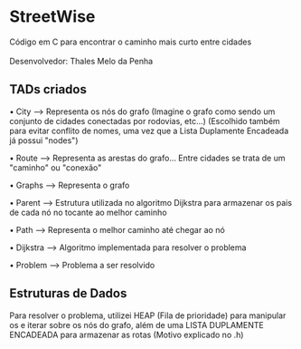 # StreetWise
Código em C para encontrar o caminho mais curto entre cidades<br></br>
Desenvolvedor: Thales Melo da Penha

## TADs criados

• City --> Representa os nós do grafo (Imagine o grafo como sendo um conjunto de cidades conectadas por rodovias, etc...) (Escolhido também para evitar conflito de nomes, uma vez que a Lista Duplamente Encadeada já possui "nodes")

• Route --> Representa as arestas do grafo... Entre cidades se trata de um "caminho" ou "conexão"

• Graphs --> Representa o grafo

• Parent --> Estrutura utilizada no algoritmo Dijkstra para armazenar os pais de cada nó no tocante ao melhor caminho

• Path --> Representa o melhor caminho até chegar ao nó

• Dijkstra --> Algoritmo implementada para resolver o problema

• Problem --> Problema a ser resolvido


## Estruturas de Dados
Para resolver o problema, utilizei HEAP (Fila de prioridade) para manipular os e iterar sobre os nós do grafo, além de uma LISTA DUPLAMENTE ENCADEADA para armazenar as rotas (Motivo explicado no .h)
